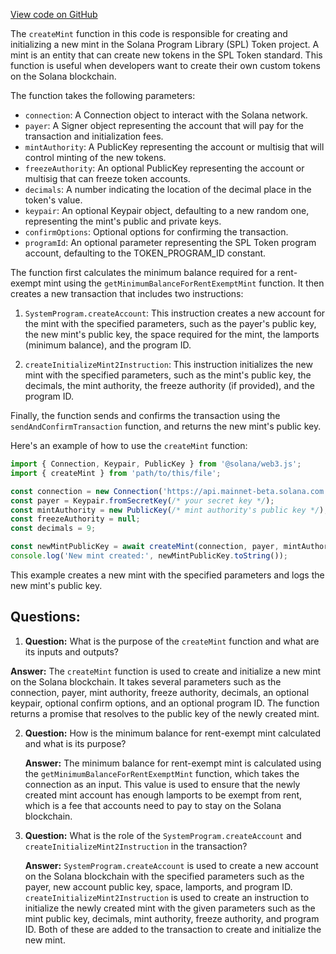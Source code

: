 [View code on GitHub](https://github.com/solana-labs/solana-program-library/token/js/src/actions/createMint.ts)

The `createMint` function in this code is responsible for creating and initializing a new mint in the Solana Program Library (SPL) Token project. A mint is an entity that can create new tokens in the SPL Token standard. This function is useful when developers want to create their own custom tokens on the Solana blockchain.

The function takes the following parameters:

- `connection`: A Connection object to interact with the Solana network.
- `payer`: A Signer object representing the account that will pay for the transaction and initialization fees.
- `mintAuthority`: A PublicKey representing the account or multisig that will control minting of the new tokens.
- `freezeAuthority`: An optional PublicKey representing the account or multisig that can freeze token accounts.
- `decimals`: A number indicating the location of the decimal place in the token's value.
- `keypair`: An optional Keypair object, defaulting to a new random one, representing the mint's public and private keys.
- `confirmOptions`: Optional options for confirming the transaction.
- `programId`: An optional parameter representing the SPL Token program account, defaulting to the TOKEN_PROGRAM_ID constant.

The function first calculates the minimum balance required for a rent-exempt mint using the `getMinimumBalanceForRentExemptMint` function. It then creates a new transaction that includes two instructions:

1. `SystemProgram.createAccount`: This instruction creates a new account for the mint with the specified parameters, such as the payer's public key, the new mint's public key, the space required for the mint, the lamports (minimum balance), and the program ID.

2. `createInitializeMint2Instruction`: This instruction initializes the new mint with the specified parameters, such as the mint's public key, the decimals, the mint authority, the freeze authority (if provided), and the program ID.

Finally, the function sends and confirms the transaction using the `sendAndConfirmTransaction` function, and returns the new mint's public key.

Here's an example of how to use the `createMint` function:

```javascript
import { Connection, Keypair, PublicKey } from '@solana/web3.js';
import { createMint } from 'path/to/this/file';

const connection = new Connection('https://api.mainnet-beta.solana.com');
const payer = Keypair.fromSecretKey(/* your secret key */);
const mintAuthority = new PublicKey(/* mint authority's public key */);
const freezeAuthority = null;
const decimals = 9;

const newMintPublicKey = await createMint(connection, payer, mintAuthority, freezeAuthority, decimals);
console.log('New mint created:', newMintPublicKey.toString());
```

This example creates a new mint with the specified parameters and logs the new mint's public key.
## Questions: 
 1. **Question:** What is the purpose of the `createMint` function and what are its inputs and outputs?

   **Answer:** The `createMint` function is used to create and initialize a new mint on the Solana blockchain. It takes several parameters such as the connection, payer, mint authority, freeze authority, decimals, an optional keypair, optional confirm options, and an optional program ID. The function returns a promise that resolves to the public key of the newly created mint.

2. **Question:** How is the minimum balance for rent-exempt mint calculated and what is its purpose?

   **Answer:** The minimum balance for rent-exempt mint is calculated using the `getMinimumBalanceForRentExemptMint` function, which takes the connection as an input. This value is used to ensure that the newly created mint account has enough lamports to be exempt from rent, which is a fee that accounts need to pay to stay on the Solana blockchain.

3. **Question:** What is the role of the `SystemProgram.createAccount` and `createInitializeMint2Instruction` in the transaction?

   **Answer:** `SystemProgram.createAccount` is used to create a new account on the Solana blockchain with the specified parameters such as the payer, new account public key, space, lamports, and program ID. `createInitializeMint2Instruction` is used to create an instruction to initialize the newly created mint with the given parameters such as the mint public key, decimals, mint authority, freeze authority, and program ID. Both of these are added to the transaction to create and initialize the new mint.